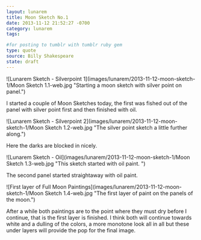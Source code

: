 ```yaml
---
layout: lunarem
title: Moon Sketch No.1
date: 2013-11-12 21:52:27 -0700
category: lunarem
tags:

#for posting to tumblr with tumblr ruby gem
type: quote
source: Billy Shakespeare
state: draft
---
```

![Lunarem Sketch - Silverpoint 1](images/lunarem/2013-11-12-moon-sketch-1/Moon Sketch 1.1-web.jpg "Starting a moon sketch with silver point on panel.")

I started a couple of Moon Sketches today, the first was fished out of the panel with silver point first and then finished with oil. 

![Lunarem Sketch - Silverpoint 2](images/lunarem/2013-11-12-moon-sketch-1/Moon Sketch 1.2-web.jpg "The silver point sketch a little further along.")

Here the darks are blocked in nicely. 

![Lunarem Sketch - Oil](images/lunarem/2013-11-12-moon-sketch-1/Moon Sketch 1.3-web.jpg "This sketch started with oil paint. ")

The second panel started straightaway with oil paint. 

![First layer of Full Moon Paintings](images/lunarem/2013-11-12-moon-sketch-1/Moon Sketch 1.4-web.jpg "The first layer of paint on the panels of the moon.")

After a while both paintings are to the point where they must dry before I continue, that is the first layer is finished.  I think both will continue towards white and a dulling of the colors, a more monotone look all in all but these under layers will provide the pop for the final image. 
